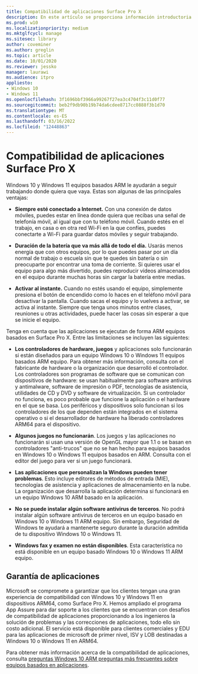 ```yaml
---
title: Compatibilidad de aplicaciones Surface Pro X
description: En este artículo se proporciona información introductoria de compatibilidad de aplicaciones Surface Pro equipos basados ARM X.
ms.prod: w10
ms.localizationpriority: medium
ms.mktglfcycl: manage
ms.sitesec: library
author: coveminer
ms.author: greglin
ms.topic: article
ms.date: 10/01/2020
ms.reviewer: jessko
manager: laurawi
ms.audience: itpro
appliesto:
- Windows 10
- Windows 11
ms.openlocfilehash: 3f1696bbf3966a99267f27ea3c4704f3c11d0f77
ms.sourcegitcommit: beb2f9db90b19b74da6cdee8717cc0888f3b1d70
ms.translationtype: MT
ms.contentlocale: es-ES
ms.lasthandoff: 03/16/2022
ms.locfileid: "12448863"
---
```

# <a name="surface-pro-x-app-compatibility"></a>Compatibilidad de aplicaciones Surface Pro X

Windows 10 y Windows 11 equipos basados ARM le ayudarán a seguir trabajando donde quiera que vaya. Estas son algunas de las principales ventajas:

- **Siempre esté conectado a Internet.** Con una conexión de datos móviles, puedes estar en línea donde quiera que recibas una señal de telefonía móvil, al igual que con tu teléfono móvil. Cuando estés en el trabajo, en casa o en otra red Wi-Fi en la que confíes, puedes conectarte a Wi-Fi para guardar datos móviles y seguir trabajando.

- **Duración de la batería que va más allá de todo el día.**  Usarás menos energía que con otros equipos, por lo que puedes pasar por un día normal de trabajo o escuela sin que te quedes sin batería o sin preocuparte por encontrar una toma de corriente. Si quieres usar el equipo para algo más divertido, puedes reproducir vídeos almacenados en el equipo durante muchas horas sin cargar la batería entre medias.

- **Activar al instante.** Cuando no estés usando el equipo, simplemente presiona el botón de encendido como lo haces en el teléfono móvil para desactivar la pantalla. Cuando sacas el equipo y lo vuelves a activar, se activa al instante. Siempre que tenga unos minutos entre clases, reuniones u otras actividades, puede hacer las cosas sin esperar a que se inicie el equipo.

Tenga en cuenta que las aplicaciones se ejecutan de forma ARM equipos basados en Surface Pro X. Entre las limitaciones se incluyen las siguientes:

- **Los controladores de hardware, juegos** y aplicaciones solo funcionarán si están diseñados para un equipo Windows 10 o Windows 11 equipos basados ARM equipo. Para obtener más información, consulta con el fabricante de hardware o la organización que desarrolló el controlador. Los controladores son programas de software que se comunican con dispositivos de hardware: se usan habitualmente para software antivirus y antimalware, software de impresión o PDF, tecnologías de asistencia, utilidades de CD y DVD y software de virtualización. Si un controlador no funciona, es poco probable que funcione la aplicación o el hardware en el que se basa. Los periféricos y dispositivos solo funcionan si los controladores de los que dependen están integrados en el sistema operativo o si el desarrollador de hardware ha liberado controladores ARM64 para el dispositivo.

- **Algunos juegos no funcionarán**. Los juegos y las aplicaciones no funcionarán si usan una versión de OpenGL mayor que 1.1 o se basan en controladores "anti-trucos" que no se han hecho para equipos basados en Windows 10 o Windows 11 equipos basados en ARM. Consulta con el editor del juego para ver si un juego funcionará.

- **Las aplicaciones que personalizan la Windows pueden tener problemas**. Esto incluye editores de métodos de entrada (MIE), tecnologías de asistencia y aplicaciones de almacenamiento en la nube. La organización que desarrolla la aplicación determina si funcionará en un equipo Windows 10 ARM basado en la aplicación.

- **No se puede instalar algún software antivirus de terceros**. No podrá instalar algún software antivirus de terceros en un equipo basado en Windows 10 o Windows 11 ARM equipo. Sin embargo, Seguridad de Windows te ayudará a mantenerte seguro durante la duración admitida de tu dispositivo Windows 10 o Windows 11.

- **Windows fax y examen no están disponibles**. Esta característica no está disponible en un equipo basado Windows 10 o Windows 11 ARM equipo.

## <a name="app-assure"></a>Garantía de aplicaciones

Microsoft se compromete a garantizar que los clientes tengan una gran experiencia de compatibilidad con Windows 10 y Windows 11 en dispositivos ARM64, como Surface Pro X. Hemos ampliado el programa App Assure para dar soporte a los clientes que se encuentran con desafíos de compatibilidad de aplicaciones proporcionando a los ingenieros la solución de problemas y las correcciones de aplicaciones, todo ello sin costo adicional. El servicio está disponible para clientes comerciales y EDU para las aplicaciones de microsoft de primer nivel, ISV y LOB destinadas a Windows 10 o Windows 11 en ARM64. 

Para obtener más información acerca de la compatibilidad de aplicaciones, consulta [preguntas Windows 10 ARM preguntas más frecuentes sobre equipos basados en aplicaciones](https://support.microsoft.com/en-us/help/4521606).
